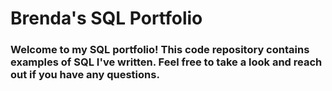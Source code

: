 # Brenda's SQL Portfolio
### Welcome to my SQL portfolio! This code repository contains examples of SQL I've written. Feel free to take a look and reach out if you have any questions.

